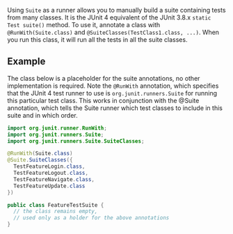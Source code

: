 Using `Suite` as a runner allows you to manually build a suite containing tests from many classes. It is the JUnit 4 equivalent of the JUnit 3.8.x `static Test suite()` method. To use it, annotate a class with `@RunWith(Suite.class)` and `@SuiteClasses(TestClass1.class, ...)`. When you run this class, it will run all the tests in all the suite classes.

## Example
The  class below is a  placeholder for the suite annotations, no other implementation is required. Note the `@RunWith` annotation, which specifies that the JUnit 4 test runner to use is `org.junit.runners.Suite` for running this particular test class. This works in conjunction with the @Suite annotation, which tells the Suite runner which test classes to include in this suite and in which order.

```java
import org.junit.runner.RunWith;
import org.junit.runners.Suite;
import org.junit.runners.Suite.SuiteClasses;

@RunWith(Suite.class)
@Suite.SuiteClasses({
  TestFeatureLogin.class,
  TestFeatureLogout.class,
  TestFeatureNavigate.class,
  TestFeatureUpdate.class
})

public class FeatureTestSuite {
  // the class remains empty,
  // used only as a holder for the above annotations
}
```